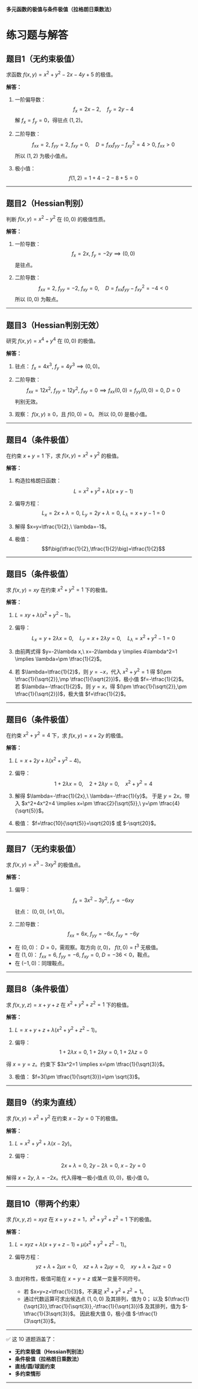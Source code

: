 **多元函数的极值与条件极值（拉格朗日乘数法）**

# 练习题与解答

## 题目1（无约束极值）

求函数 $f(x,y)=x^2+y^2-2x-4y+5$ 的极值。

**解答：**

1. 一阶偏导数：
   $$f_x=2x-2,\quad f_y=2y-4$$
   解 $f_x=f_y=0$，得驻点 $(1,2)$。

2. 二阶导数：
   $$f_{xx}=2,\ f_{yy}=2,\ f_{xy}=0,\quad D=f_{xx}f_{yy}-f_{xy}^2=4>0,\ f_{xx}>0$$
   所以 $(1,2)$ 为极小值点。

3. 极小值：
   $$f(1,2)=1+4-2-8+5=0$$

---

## 题目2（Hessian判别）

判断 $f(x,y)=x^2-y^2$ 在 $(0,0)$ 的极值性质。

**解答：**

1. 一阶导数：
   $$f_x=2x,\ f_y=-2y \implies (0,0)$$ 是驻点。

2. 二阶导数：
   $$f_{xx}=2,\ f_{yy}=-2,\ f_{xy}=0,\quad D=f_{xx}f_{yy}-f_{xy}^2=-4<0$$
   所以 $(0,0)$ 为鞍点。

---

## 题目3（Hessian判别无效）

研究 $f(x,y)=x^4+y^4$ 在 $(0,0)$ 的极值。

**解答：**

1. 驻点： $f_x=4x^3,\ f_y=4y^3 \implies (0,0)$。

2. 二阶导数：
   $$f_{xx}=12x^2,\ f_{yy}=12y^2,\ f_{xy}=0 \implies f_{xx}(0,0)=f_{yy}(0,0)=0,\ D=0$$
   判别无效。

3. 观察： $f(x,y)\ge 0$，且 $f(0,0)=0$。
   所以 $(0,0)$ 是极小值。

---

## 题目4（条件极值）

在约束 $x+y=1$ 下，求 $f(x,y)=x^2+y^2$ 的极值。

**解答：**

1. 构造拉格朗日函数：
   $$L=x^2+y^2+\lambda(x+y-1)$$

2. 偏导方程：
   $$L_x=2x+\lambda=0,\ L_y=2y+\lambda=0,\ L_\lambda=x+y-1=0$$

3. 解得 $x=y=\tfrac{1}{2},\ \lambda=-1$。

4. 极值：
   $$f\big(\tfrac{1}{2},\tfrac{1}{2}\big)=\tfrac{1}{2}$$

---

## 题目5（条件极值）

求 $f(x,y)=xy$ 在约束 $x^2+y^2=1$ 下的极值。

**解答：**

1. $L=xy+\lambda(x^2+y^2-1)$。

2. 偏导：
   $$L_x=y+2\lambda x=0,\quad L_y=x+2\lambda y=0,\quad L_\lambda=x^2+y^2-1=0$$

3. 由前两式得 $y=-2\lambda x,\ x=-2\lambda y \implies 4\lambda^2=1 \implies \lambda=\pm \tfrac{1}{2}$。

4. 若 $\lambda=\tfrac{1}{2}$，则 $y=-x$，代入 $x^2+y^2=1$ 得 $(\pm \tfrac{1}{\sqrt{2}},\mp \tfrac{1}{\sqrt{2}})$，极小值 $f=-\tfrac{1}{2}$。
   若 $\lambda=-\tfrac{1}{2}$，则 $y=x$，得 $(\pm \tfrac{1}{\sqrt{2}},\pm \tfrac{1}{\sqrt{2}})$，极大值 $f=\tfrac{1}{2}$。

---

## 题目6（条件极值）

在约束 $x^2+y^2=4$ 下，求 $f(x,y)=x+2y$ 的极值。

**解答：**

1. $L=x+2y+\lambda(x^2+y^2-4)$。

2. 偏导：
   $$1+2\lambda x=0,\quad 2+2\lambda y=0,\quad x^2+y^2=4$$

3. 解得 $\lambda=-\tfrac{1}{2x},\ \lambda=-\tfrac{1}{y}$。
   于是 $y=2x$。带入 $x^2+4x^2=4 \implies x=\pm \tfrac{2}{\sqrt{5}},\ y=\pm \tfrac{4}{\sqrt{5}}$。

4. 极值： $f=\tfrac{10}{\sqrt{5}}=\sqrt{20}$ 或 $-\sqrt{20}$。

---

## 题目7（无约束极值）

求 $f(x,y)=x^3-3xy^2$ 的极值点。

**解答：**

1. 偏导：
   $$f_x=3x^2-3y^2,\ f_y=-6xy$$
   驻点： $(0,0),\ (\pm 1,0)$。

2. 二阶导数：
   $$f_{xx}=6x,\ f_{yy}=-6x,\ f_{xy}=-6y$$

* 在 $(0,0)$： $D=0$，需观察。取方向 $(t,0)$， $f(t,0)=t^3$ 无极值。
* 在 $(1,0)$： $f_{xx}=6,\ f_{yy}=-6,\ f_{xy}=0,\ D=-36<0$，鞍点。
* 在 $(-1,0)$：同理鞍点。

---

## 题目8（条件极值）

求 $f(x,y,z)=x+y+z$ 在 $x^2+y^2+z^2=1$ 下的极值。

**解答：**

1. $L=x+y+z+\lambda(x^2+y^2+z^2-1)$。

2. 偏导：
   $$1+2\lambda x=0,\ 1+2\lambda y=0,\ 1+2\lambda z=0$$

得 $x=y=z$。约束下 $3x^2=1 \implies x=\pm \tfrac{1}{\sqrt{3}}$。

3. 极值： $f=3(\pm \tfrac{1}{\sqrt{3}})=\pm \sqrt{3}$。

---

## 题目9（约束为直线）

求 $f(x,y)=x^2+y^2$ 在约束 $x-2y=0$ 下的极值。

**解答：**

1. $L=x^2+y^2+\lambda(x-2y)$。

2. 偏导：
   $$2x+\lambda=0,\ 2y-2\lambda=0,\ x-2y=0$$

解得 $x=2y,\ \lambda=-2x$。代入得唯一极小值点 $(0,0)$，极小值 $0$。

---

## 题目10（带两个约束）

求 $f(x,y,z)=xyz$ 在 $x+y+z=1$，$x^2+y^2+z^2=1$ 下的极值。

**解答：**

1. $L=xyz+\lambda(x+y+z-1)+\mu(x^2+y^2+z^2-1)$。

2. 偏导方程：
   $$yz+\lambda+2\mu x=0,\quad xz+\lambda+2\mu y=0,\quad xy+\lambda+2\mu z=0$$

3. 由对称性，极值可能在 $x=y=z$ 或某一变量不同符号。

   * 若 $x=y=z=\tfrac{1}{3}$，不满足 $x^2+y^2+z^2=1$。
   * 通过代数运算可求出候选点 $(1,0,0)$ 及其排列，值为 $0$；
     以及 $(\tfrac{1}{\sqrt{3}},\tfrac{1}{\sqrt{3}},-\tfrac{1}{\sqrt{3}})$ 及其排列，值为 $-\tfrac{1}{3\sqrt{3}}$。
     因此极大值 $0$，极小值 $-\tfrac{1}{3\sqrt{3}}$。

---

✅ 这 10 道题涵盖了：

* **无约束极值（Hessian判别法）**
* **条件极值（拉格朗日乘数法）**
* **直线/圆/球面约束**
* **多约束情形**

---



